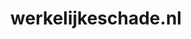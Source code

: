 ---
layout: post
title:  "werkelijkeschade.nl"
internal_url:  "/dutchgov/werkelijkeschade.nl.html"
categories: dutchgov
---
